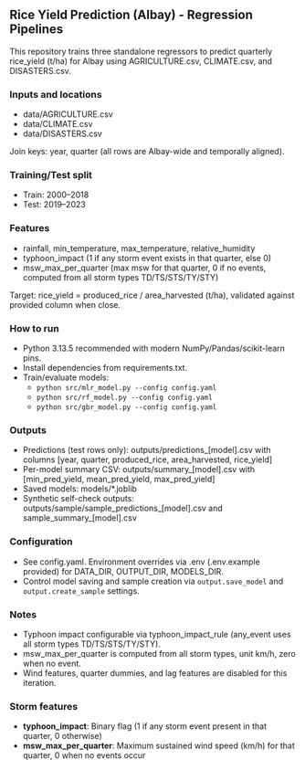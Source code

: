 ## Rice Yield Prediction (Albay) - Regression Pipelines

This repository trains three standalone regressors to predict quarterly rice_yield (t/ha) for Albay using AGRICULTURE.csv, CLIMATE.csv, and DISASTERS.csv.

### Inputs and locations
- data/AGRICULTURE.csv
- data/CLIMATE.csv
- data/DISASTERS.csv

Join keys: year, quarter (all rows are Albay-wide and temporally aligned).

### Training/Test split
- Train: 2000–2018
- Test: 2019–2023

### Features
- rainfall, min_temperature, max_temperature, relative_humidity
- typhoon_impact (1 if any storm event exists in that quarter, else 0)
- msw_max_per_quarter (max msw for that quarter, 0 if no events, computed from all storm types TD/TS/STS/TY/STY)

Target: rice_yield = produced_rice / area_harvested (t/ha), validated against provided column when close.

### How to run
- Python 3.13.5 recommended with modern NumPy/Pandas/scikit-learn pins.
- Install dependencies from requirements.txt.
- Train/evaluate models:
  - `python src/mlr_model.py --config config.yaml`
  - `python src/rf_model.py --config config.yaml`
  - `python src/gbr_model.py --config config.yaml`

### Outputs
- Predictions (test rows only): outputs/predictions_[model].csv with columns [year, quarter, produced_rice, area_harvested, rice_yield]
- Per-model summary CSV: outputs/summary_[model].csv with [min_pred_yield, mean_pred_yield, max_pred_yield]
- Saved models: models/*.joblib
- Synthetic self-check outputs: outputs/sample/sample_predictions_[model].csv and sample_summary_[model].csv

### Configuration
- See config.yaml. Environment overrides via .env (.env.example provided) for DATA_DIR, OUTPUT_DIR, MODELS_DIR.
- Control model saving and sample creation via `output.save_model` and `output.create_sample` settings.

### Notes
- Typhoon impact configurable via typhoon_impact_rule (any_event uses all storm types TD/TS/STS/TY/STY).
- msw_max_per_quarter is computed from all storm types, unit km/h, zero when no event.
- Wind features, quarter dummies, and lag features are disabled for this iteration.

### Storm features
- **typhoon_impact**: Binary flag (1 if any storm event present in that quarter, 0 otherwise)
- **msw_max_per_quarter**: Maximum sustained wind speed (km/h) for that quarter, 0 when no events occur
